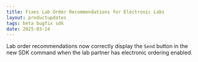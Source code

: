 ```yaml
---
title: Fixes Lab Order Recommendations for Electronic Labs
layout: productupdates
tags: beta bugfix sdk
date: 2025-03-24
---
```


Lab order recommendations now correctly display the `Send` button in the new SDK command when the lab partner has electronic ordering enabled.

